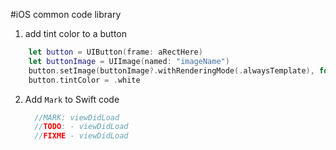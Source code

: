 #iOS common code library

1. add tint color to a button


```swift
    let button = UIButton(frame: aRectHere)
    let buttonImage = UIImage(named: "imageName")
    button.setImage(buttonImage?.withRenderingMode(.alwaysTemplate), for: .normal)
    button.tintColor = .white
```

2. Add `Mark` to Swift code

   ```swift
     //MARK: viewDidLoad
     //TODO: - viewDidLoad
     //FIXME - viewDidLoad

   ```
